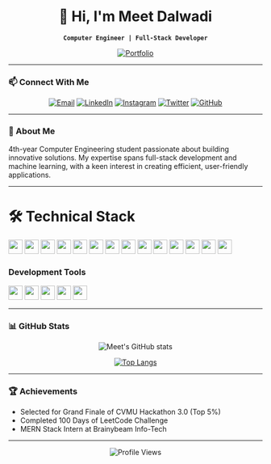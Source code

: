 <div align="center">
  
# 👋 Hi, I'm Meet Dalwadi

**`Computer Engineer | Full-Stack Developer`**  

[![Portfolio](https://img.shields.io/badge/Portfolio-Visit-8A2BE2?style=for-the-badge&logo=react&logoColor=white)](https://meet-three-black.vercel.app/)

</div>

---

### 📫 Connect With Me

<div align="center">
  
[![Email](https://img.shields.io/badge/Email-meetdalwadi71@gmail.com-D14836?style=for-the-badge&logo=gmail&logoColor=white)](mailto:meetdalwadi71@gmail.com)
[![LinkedIn](https://img.shields.io/badge/LinkedIn-0077B5?style=for-the-badge&logo=linkedin&logoColor=white)](https://linkedin.com/in/meet-dalwadi-1b5246252)
[![Instagram](https://img.shields.io/badge/Instagram-E4405F?style=for-the-badge&logo=instagram&logoColor=white)](https://instagram.com/im_dalwadi71)
[![Twitter](https://img.shields.io/badge/Twitter-1DA1F2?style=for-the-badge&logo=twitter&logoColor=white)](https://twitter.com/imdalwadi71)
[![GitHub](https://img.shields.io/badge/GitHub-100000?style=for-the-badge&logo=github&logoColor=white)](https://github.com/MeetDalwadi)

</div>

---

### 🌟 About Me
4th-year Computer Engineering student passionate about building innovative solutions. My expertise spans full-stack development and machine learning, with a keen interest in creating efficient, user-friendly applications.

---

# 🛠️ Technical Stack

<p>
  <img src="https://img.shields.io/badge/C-A8B9CC?logo=c&logoColor=black&style=for-the-badge" height="28">
  <img src="https://img.shields.io/badge/C++-00599C?logo=c%2B%2B&logoColor=white&style=for-the-badge" height="28">
  <img src="https://img.shields.io/badge/Java-007396?logo=java&logoColor=white&style=for-the-badge" height="28">
  <img src="https://img.shields.io/badge/Python-3776AB?logo=python&logoColor=white&style=for-the-badge" height="28">
  <img src="https://img.shields.io/badge/SQL-4479A1?logo=postgresql&logoColor=white&style=for-the-badge" height="28">
  <img src="https://img.shields.io/badge/DSA-FF6B6B?logo=leetcode&logoColor=white&style=for-the-badge" height="28">
  <img src="https://img.shields.io/badge/HTML5-E34F26?logo=html5&logoColor=white&style=for-the-badge" height="28">
  <img src="https://img.shields.io/badge/CSS3-1572B6?logo=css3&logoColor=white&style=for-the-badge" height="28">
  <img src="https://img.shields.io/badge/JavaScript-F7DF1E?logo=javascript&logoColor=black&style=for-the-badge" height="28">
  <img src="https://img.shields.io/badge/React-61DAFB?logo=react&logoColor=black&style=for-the-badge" height="28">
  <img src="https://img.shields.io/badge/NumPy-013243?logo=numpy&logoColor=white&style=for-the-badge" height="28">
  <img src="https://img.shields.io/badge/Pandas-150458?logo=pandas&logoColor=white&style=for-the-badge" height="28">
  <img src="https://img.shields.io/badge/Scikit_Learn-F7931E?logo=scikit-learn&logoColor=white&style=for-the-badge" height="28">
  <img src="https://img.shields.io/badge/XGBoost-3776AB?logo=python&logoColor=white&style=for-the-badge" height="28">
</p>

### Development Tools
<p>
  <img src="https://img.shields.io/badge/VS_Code-007ACC?logo=visual-studio-code&logoColor=white&style=for-the-badge" height="28">
  <img src="https://img.shields.io/badge/Git-F05032?logo=git&logoColor=white&style=for-the-badge" height="28">
  <img src="https://img.shields.io/badge/GitHub-181717?logo=github&logoColor=white&style=for-the-badge" height="28">
  <img src="https://img.shields.io/badge/Jupyter-F37626?logo=jupyter&logoColor=white&style=for-the-badge" height="28">
  <img src="https://img.shields.io/badge/PyCharm-000000?logo=pycharm&logoColor=white&style=for-the-badge" height="28">
</p>

---

### 📊 GitHub Stats

<div align="center">
  
![Meet's GitHub stats](https://github-readme-stats.vercel.app/api?username=MeetDalwadi&show_icons=true&theme=radical&count_private=true)

[![Top Langs](https://github-readme-stats.vercel.app/api/top-langs/?username=MeetDalwadi&layout=compact&theme=radical)](https://github.com/MeetDalwadi/github-readme-stats)

</div>

---

### 🏆 Achievements
- Selected for Grand Finale of CVMU Hackathon 3.0 (Top 5%)
- Completed 100 Days of LeetCode Challenge
- MERN Stack Intern at Brainybeam Info-Tech

---

<div align="center">

![Profile Views](https://komarev.com/ghpvc/?username=MeetDalwadi&color=blueviolet&style=flat-square)

</div>
